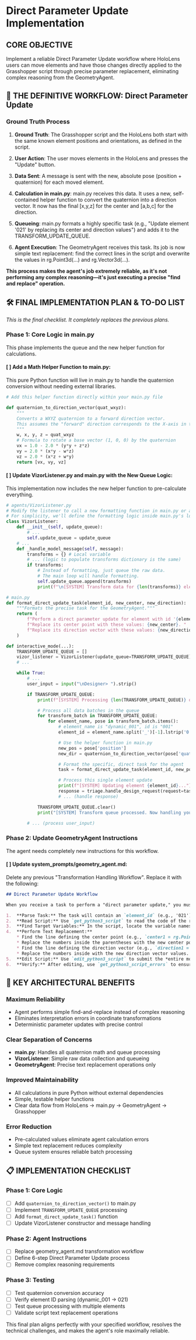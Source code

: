 # **Direct Parameter Update Implementation**

## **CORE OBJECTIVE**

Implement a reliable Direct Parameter Update workflow where HoloLens users can move elements and have those changes directly applied to the Grasshopper script through precise parameter replacement, eliminating complex reasoning from the GeometryAgent.

## **🎯 THE DEFINITIVE WORKFLOW: Direct Parameter Update**

### **Ground Truth Process**

1. **Ground Truth**: The Grasshopper script and the HoloLens both start with the same known element positions and orientations, as defined in the script.

2. **User Action**: The user moves elements in the HoloLens and presses the "Update" button.

3. **Data Sent**: A message is sent with the new, absolute pose (position + quaternion) for each moved element.

4. **Calculation in main.py**: main.py receives this data. It uses a new, self-contained helper function to convert the quaternion into a direction vector. It now has the final [x,y,z] for the center and [a,b,c] for the direction.

5. **Queueing**: main.py formats a highly specific task (e.g., "Update element '021' by replacing its center and direction values") and adds it to the TRANSFORM_UPDATE_QUEUE.

6. **Agent Execution**: The GeometryAgent receives this task. Its job is now simple text replacement: find the correct lines in the script and overwrite the values in rg.Point3d(...) and rg.Vector3d(...).

**This process makes the agent's job extremely reliable, as it's not performing any complex reasoning—it's just executing a precise "find and replace" operation.**

## **🛠️ FINAL IMPLEMENTATION PLAN & TO-DO LIST**

*This is the final checklist. It completely replaces the previous plans.*

### **Phase 1: Core Logic in main.py**

This phase implements the queue and the new helper function for calculations.

#### **[ ] Add a Math Helper Function to main.py:**
This pure Python function will live in main.py to handle the quaternion conversion without needing external libraries.

```python
# Add this helper function directly within your main.py file

def quaternion_to_direction_vector(quat_wxyz):
    """
    Converts a WXYZ quaternion to a forward direction vector.
    This assumes the "forward" direction corresponds to the X-axis in the local frame.
    """
    w, x, y, z = quat_wxyz
    # Formula to rotate a base vector (1, 0, 0) by the quaternion
    vx = 1.0 - 2.0 * (y*y + z*z)
    vy = 2.0 * (x*y - w*z)
    vz = 2.0 * (x*z + w*y)
    return [vx, vy, vz]
```

#### **[ ] Update VizorListener.py and main.py with the New Queue Logic:**
This implementation now includes the new helper function to pre-calculate everything.

```python
# agents/VizorListener.py
# Modify the listener to call a new formatting function in main.py or a shared utility module.
# For simplicity, we'll define the formatting logic inside main.py's loop.
class VizorListener:
    def __init__(self, update_queue):
        # ...
        self.update_queue = update_queue
    # ...
    def _handle_model_message(self, message):
        transforms = {} # Local variable
        # ... (logic to populate transforms dictionary is the same)
        if transforms:
            # Instead of formatting, just queue the raw data.
            # The main loop will handle formatting.
            self.update_queue.append(transforms)
            print(f"\n[SYSTEM] Transform data for {len(transforms)} element(s) queued for update.")

# main.py
def format_direct_update_task(element_id, new_center, new_direction):
    """Formats the precise task for the GeometryAgent."""
    return (
        f"Perform a direct parameter update for element with id '{element_id}'. "
        f"Replace its center point with these values: {new_center}. "
        f"Replace its direction vector with these values: {new_direction}."
    )

def interactive_mode(...):
    TRANSFORM_UPDATE_QUEUE = []
    vizor_listener = VizorListener(update_queue=TRANSFORM_UPDATE_QUEUE)
    # ...

    while True:
        # ...
        user_input = input("\nDesigner> ").strip()

        if TRANSFORM_UPDATE_QUEUE:
            print(f"[SYSTEM] Processing {len(TRANSFORM_UPDATE_QUEUE)} queued transform batch(es)...")

            # Process all data batches in the queue
            for transform_batch in TRANSFORM_UPDATE_QUEUE:
                for element_name, pose in transform_batch.items():
                    # element_name is "dynamic_001", id is "001"
                    element_id = element_name.split('_')[-1].lstrip('0') 

                    # Use the helper function in main.py
                    new_pos = pose['position']
                    new_dir = quaternion_to_direction_vector(pose['quaternion'])

                    # Format the specific, direct task for the agent
                    task = format_direct_update_task(element_id, new_pos, new_dir)

                    # Process this single element update
                    print(f"[SYSTEM] Updating element {element_id}...")
                    response = triage.handle_design_request(request=task, gaze_id=None)
                    # ... (handle response)

            TRANSFORM_UPDATE_QUEUE.clear()
            print("[SYSTEM] Transform queue processed. Now handling your command.")

        # ... (process user_input)
```

### **Phase 2: Update GeometryAgent Instructions**

The agent needs completely new instructions for this workflow.

#### **[ ] Update system_prompts/geometry_agent.md:**
Delete any previous "Transformation Handling Workflow". Replace it with the following:

```markdown
## Direct Parameter Update Workflow

When you receive a task to perform a "direct parameter update," you must follow these steps precisely:

1.  **Parse Task:** The task will contain an `element_id` (e.g., '021'), a list of new center point values, and a list of new direction vector values. Extract these three pieces of information.
2.  **Read Script:** Use `get_python3_script` to read the code of the relevant component.
3.  **Find Target Variables:** In the script, locate the variable names associated with the target `element_id`. For `id="021"`, you would be looking for the variables `center1` and `direction1`.
4.  **Perform Text Replacement:**
    * Find the line defining the center point (e.g., `center1 = rg.Point3d(...)`).
    * Replace the numbers inside the parentheses with the new center point values from the task. The result should be, for example: `center1 = rg.Point3d(1.23, 4.56, 7.89)`.
    * Find the line defining the direction vector (e.g., `direction1 = rg.Vector3d(...)`).
    * Replace the numbers inside with the new direction vector values. The result should be, for example: `direction1 = rg.Vector3d(0.5, 0.5, 0.7)`.
5.  **Edit Script:** Use `edit_python3_script` to submit the *entire modified script* with the updated lines.
6.  **Verify:** After editing, use `get_python3_script_errors` to ensure you have not introduced any syntax errors.
```

## **🔑 KEY ARCHITECTURAL BENEFITS**

### **Maximum Reliability**
- Agent performs simple find-and-replace instead of complex reasoning
- Eliminates interpretation errors in coordinate transformations
- Deterministic parameter updates with precise control

### **Clear Separation of Concerns**
- **main.py**: Handles all quaternion math and queue processing
- **VizorListener**: Simple raw data collection and queueing
- **GeometryAgent**: Precise text replacement operations only

### **Improved Maintainability**
- All calculations in pure Python without external dependencies
- Simple, testable helper functions
- Clear data flow from HoloLens → main.py → GeometryAgent → Grasshopper

### **Error Reduction**
- Pre-calculated values eliminate agent calculation errors
- Simple text replacement reduces complexity
- Queue system ensures reliable batch processing

## **📋 IMPLEMENTATION CHECKLIST**

### **Phase 1: Core Logic**
- [ ] Add `quaternion_to_direction_vector()` to main.py
- [ ] Implement `TRANSFORM_UPDATE_QUEUE` processing
- [ ] Add `format_direct_update_task()` function
- [ ] Update VizorListener constructor and message handling

### **Phase 2: Agent Instructions**
- [ ] Replace geometry_agent.md transformation workflow
- [ ] Define 6-step Direct Parameter Update process
- [ ] Remove complex reasoning requirements

### **Phase 3: Testing**
- [ ] Test quaternion conversion accuracy
- [ ] Verify element ID parsing (dynamic_001 → 021)
- [ ] Test queue processing with multiple elements
- [ ] Validate script text replacement operations

This final plan aligns perfectly with your specified workflow, resolves the technical challenges, and makes the agent's role maximally reliable.